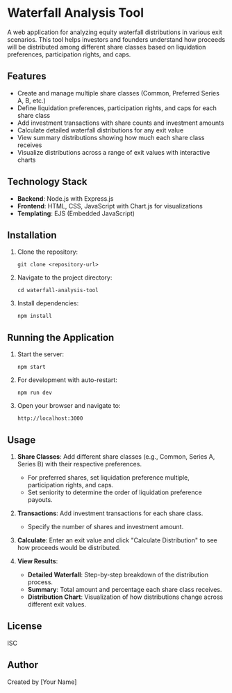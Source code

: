 # Waterfall Analysis Tool

A web application for analyzing equity waterfall distributions in various exit scenarios. This tool helps investors and founders understand how proceeds will be distributed among different share classes based on liquidation preferences, participation rights, and caps.

## Features

- Create and manage multiple share classes (Common, Preferred Series A, B, etc.)
- Define liquidation preferences, participation rights, and caps for each share class
- Add investment transactions with share counts and investment amounts
- Calculate detailed waterfall distributions for any exit value
- View summary distributions showing how much each share class receives
- Visualize distributions across a range of exit values with interactive charts

## Technology Stack

- **Backend**: Node.js with Express.js
- **Frontend**: HTML, CSS, JavaScript with Chart.js for visualizations
- **Templating**: EJS (Embedded JavaScript)

## Installation

1. Clone the repository:
   ```
   git clone <repository-url>
   ```

2. Navigate to the project directory:
   ```
   cd waterfall-analysis-tool
   ```

3. Install dependencies:
   ```
   npm install
   ```

## Running the Application

1. Start the server:
   ```
   npm start
   ```

2. For development with auto-restart:
   ```
   npm run dev
   ```

3. Open your browser and navigate to:
   ```
   http://localhost:3000
   ```

## Usage

1. **Share Classes**: Add different share classes (e.g., Common, Series A, Series B) with their respective preferences.
   - For preferred shares, set liquidation preference multiple, participation rights, and caps.
   - Set seniority to determine the order of liquidation preference payouts.

2. **Transactions**: Add investment transactions for each share class.
   - Specify the number of shares and investment amount.

3. **Calculate**: Enter an exit value and click "Calculate Distribution" to see how proceeds would be distributed.

4. **View Results**:
   - **Detailed Waterfall**: Step-by-step breakdown of the distribution process.
   - **Summary**: Total amount and percentage each share class receives.
   - **Distribution Chart**: Visualization of how distributions change across different exit values.

## License

ISC

## Author

Created by [Your Name] 